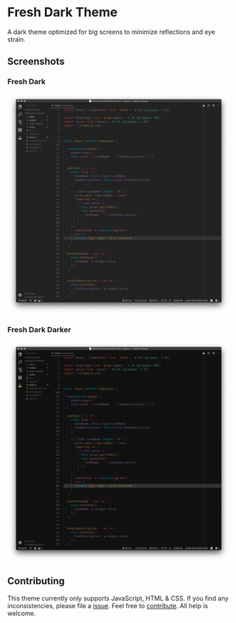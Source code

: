 
# Fresh Dark Theme

A dark theme optimized for big screens to minimize reflections and eye strain.

## Screenshots

### Fresh Dark
![screenshot](https://raw.githubusercontent.com/Kurkulis/fresh-dark/master/Dark.png)

### Fresh Dark Darker
![screenshot](https://raw.githubusercontent.com/Kurkulis/fresh-dark/master/Darker.png)

## Contributing

This theme currently only supports JavaScript, HTML & CSS. If you find any inconsistencies, please file a [issue](https://github.com/Kurkulis/fresh-dark/issues). Feel free to [contribute](https://github.com/Kurkulis/fresh-dark). All help is welcome.

